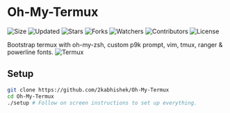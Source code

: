 # Oh-My-Termux

![Size](https://img.shields.io/github/repo-size/2kabhishek/Oh-My-Termux?style=plastic&color=0f0&label=Size)
![Updated](https://img.shields.io/github/last-commit/2kabhishek/Oh-My-Termux?style=plastic&color=f00&label=Updated)
![Stars](https://img.shields.io/github/stars/2kabhishek/Oh-My-Termux?style=plastic&color=ffc801&label=Stars)
![Forks](https://img.shields.io/github/forks/2kabhishek/Oh-My-Termux?style=plastic&color=003cff&label=Forks)
![Watchers](https://img.shields.io/github/watchers/2kabhishek/Oh-My-Termux?style=plastic&color=ff5500&label=Watchers)
![Contributors](https://img.shields.io/github/contributors/2kabhishek/Oh-My-Termux?style=plastic&color=f0f&label=Contributors)
![License](https://img.shields.io/github/license/2kabhishek/Oh-My-Termux?style=plastic&color=555&label=License)

Bootstrap termux with oh-my-zsh, custom p9k prompt, vim, tmux, ranger & powerline fonts.
![Termux](https://i.imgur.com/cTt8z6P.png)


## Setup

```bash
git clone https://github.com/2kabhishek/Oh-My-Termux
cd Oh-My-Termux
./setup # Follow on screen instructions to set up everything.
```


